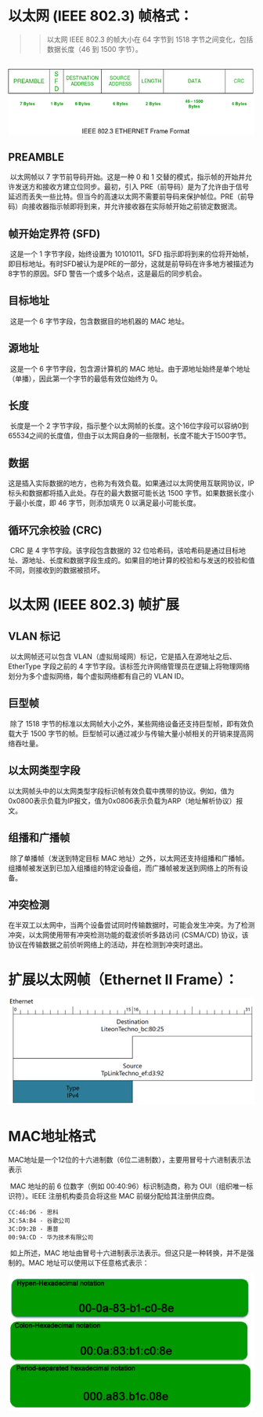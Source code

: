 # 以太网 (IEEE 802.3) 帧格式：

> > 以太网 IEEE 802.3 的帧大小在 64 字节到 1518 字节之间变化，包括数据长度（46 到 1500 字节）。

​	![img](images/%E4%BB%A5%E5%A4%AA%E7%BD%91.assets/IEEE-802.3-Ethernet-Frame-Format.png)



## PREAMBLE

​		以太网帧以 7 字节前导码开始。这是一种 0 和 1 交替的模式，指示帧的开始并允许发送方和接收方建立位同步。最初，引入 PRE（前导码）是为了允许由于信号延迟而丢失一些比特。但当今的高速以太网不需要前导码来保护帧位。PRE（前导码）向接收器指示帧即将到来，并允许接收器在实际帧开始之前锁定数据流。



## 帧开始定界符 (SFD)

​		这是一个 1 字节字段，始终设置为 10101011。SFD 指示即将到来的位将开始帧，即目标地址。有时SFD被认为是PRE的一部分，这就是前导码在许多地方被描述为8字节的原因。SFD 警告一个或多个站点，这是最后的同步机会。



## 目标地址

​		这是一个 6 字节字段，包含数据目的地机器的 MAC 地址。

## 源地址

​		这是一个 6 字节字段，包含源计算机的 MAC 地址。由于源地址始终是单个地址（单播），因此第一个字节的最低有效位始终为 0。



## 长度

​		长度是一个 2 字节字段，指示整个以太网帧的长度。这个16位字段可以容纳0到65534之间的长度值，但由于以太网自身的一些限制，长度不能大于1500字节。



## 数据

​		这是插入实际数据的地方，也称为有效负载。如果通过以太网使用互联网协议，IP 标头和数据都将插入此处。存在的最大数据可能长达 1500 字节。如果数据长度小于最小长度，即 46 字节，则添加填充 0 以满足最小可能长度。



## 循环冗余校验 (CRC)

​		CRC 是 4 字节字段。该字段包含数据的 32 位哈希码，该哈希码是通过目标地址、源地址、长度和数据字段生成的。如果目的地计算的校验和与发送的校验和值不同，则接收到的数据被损坏。



# 以太网 (IEEE 802.3) 帧扩展

## VLAN 标记

​		以太网帧还可以包含 VLAN（虚拟局域网）标记，它是插入在源地址之后、EtherType 字段之前的 4 字节字段。该标签允许网络管理员在逻辑上将物理网络划分为多个虚拟网络，每个虚拟网络都有自己的 VLAN ID。



## 巨型帧

​		除了 1518 字节的标准以太网帧大小之外，某些网络设备还支持巨型帧，即有效负载大于 1500 字节的帧。巨型帧可以通过减少与传输大量小帧相关的开销来提高网络吞吐量。



## 以太网类型字段

​		以太网帧头中的以太网类型字段标识帧有效负载中携带的协议。例如，值为0x0800表示负载为IP报文，值为0x0806表示负载为ARP（地址解析协议）报文。



## 组播和广播帧

​		除了单播帧（发送到特定目标 MAC 地址）之外，以太网还支持组播和广播帧。组播帧被发送到已加入组播组的特定设备组，而广播帧被发送到网络上的所有设备。



## 冲突检测

​		在半双工以太网中，当两个设备尝试同时传输数据时，可能会发生冲突。为了检测冲突，以太网使用带有冲突检测功能的载波侦听多路访问 (CSMA/CD) 协议，该协议在传输数据之前侦听网络上的活动，并在检测到冲突时退出。



# 扩展以太网帧（Ethernet II Frame）：

![image-20231219150211295](images/%E4%BB%A5%E5%A4%AA%E7%BD%91.assets/image-20231219150211295.png)





# MAC地址格式

​		MAC地址是一个12位的十六进制数（6位二进制数），主要用冒号十六进制表示法表示

​		MAC 地址的前 6 位数字（例如 00:40:96）标识制造商，称为 OUI（组织唯一标识符）。IEEE 注册机构委员会将这些 MAC 前缀分配给其注册供应商。 

```
CC:46:D6 - 思科
3C:5A:B4 - 谷歌公司
3C:D9:2B - 惠普
00:9A:CD - 华为技术有限公司
```

​		如上所述，MAC 地址由冒号十六进制表示法表示。但这只是一种转换，并不是强制的。MAC 地址可以使用以下任意格式表示：

![MAC地址格式](images/%E4%BB%A5%E5%A4%AA%E7%BD%91.assets/mac-notation.jpg)



